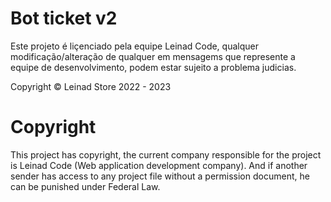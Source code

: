 # Bot ticket v2
Este projeto é liçenciado pela equipe Leinad Code, qualquer modificação/alteração de qualquer em mensagems que represente a equipe de desenvolvimento, podem estar sujeito a problema judicias.

Copyright ©️ Leinad Store 2022 - 2023

# Copyright
This project has copyright, the current company responsible for the project is Leinad Code (Web application development company). And if another sender has access to any project file without a permission document, he can be punished under Federal Law.